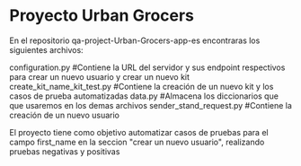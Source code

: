 # Proyecto Urban Grocers

En el repositorio qa-project-Urban-Grocers-app-es encontraras los siguientes archivos:

configuration.py #Contiene la URL del servidor y sus endpoint respectivos para crear un nuevo usuario y crear un nuevo kit
create_kit_name_kit_test.py #Contiene la creación de un nuevo kit y los casos de prueba automatizadas
data.py #Almacena los diccionarios que que usaremos en los demas archivos
sender_stand_request.py #Contiene la creación de un nuevo usuario

 
El proyecto tiene como objetivo automatizar casos de pruebas para el campo first_name en la seccion  "crear un nuevo usuario", realizando pruebas negativas y positivas
